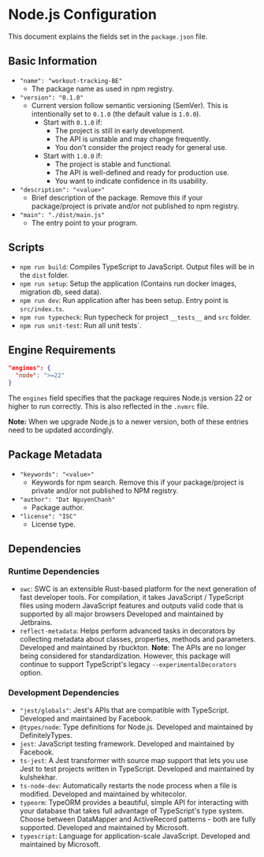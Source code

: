 # Node.js Configuration

This document explains the fields set in the `package.json` file.

## Basic Information

- `"name": "workout-tracking-BE"`
  - The package name as used in npm registry.
- `"version": "0.1.0"`
  - Current version follow semantic versioning (SemVer).
    This is intentionally set to `0.1.0` (the default value is `1.0.0`).
    - Start with `0.1.0` if:
      - The project is still in early development.
      - The API is unstable and may change frequently.
      - You don't consider the project ready for general use.
    - Start with `1.0.0` if:
      - The project is stable and functional.
      - The API is well-defined and ready for production use.
      - You want to indicate confidence in its usability.
- `"description": "<value>"`
  - Brief description of the package.
    Remove this if your package/project is private and/or not published to npm registry.
- `"main": "./dist/main.js"`
  - The entry point to your program.

## Scripts

- `npm run build`: Compiles TypeScript to JavaScript.
  Output files will be in the `dist` folder.
- `npm run setup`: Setup the application (Contains run docker images, migration db, seed data).
- `npm run dev`: Run application after has been setup.
  Entry point is `src/index.ts`.
- `npm run typecheck`: Run typecheck for project
  `__tests__` and `src` folder.
- `npm run unit-test`: Run all unit tests`.

## Engine Requirements

```json
"engines": {
  "node": ">=22"
}
```

The `engines` field specifies that the package requires Node.js version 22 or higher
to run correctly.
This is also reflected in the `.nvmrc` file.

**Note:** When we upgrade Node.js to a newer version,
both of these entries need to be updated accordingly.

## Package Metadata

- `"keywords": "<value>"`
  - Keywords for npm search.
  Remove this if your package/project is private and/or not published to NPM registry.
- `"author": "Dat NguyenChanh"`
  - Package author.
- `"license": "ISC"`
  - License type.

## Dependencies

### Runtime Dependencies

- `swc`: SWC is an extensible Rust-based platform for the next generation of fast developer tools. For compilation, it takes JavaScript / TypeScript files using modern JavaScript features and outputs valid code that is supported by all major browsers
  Developed and maintained by Jetbrains.
- `reflect-metadata`: Helps perform advanced tasks in decorators by
  collecting metadata about classes, properties, methods and parameters.
  Developed and maintained by rbuckton.
  **Note**: The APIs are no longer being considered for standardization.
  However, this package will continue to support
  TypeScript's legacy `--experimentalDecorators` option.

### Development Dependencies

- `"jest/globals"`: Jest's APIs that are compatible with TypeScript.
  Developed and maintained by Facebook.
- `@types/node`: Type definitions for Node.js.
  Developed and maintained by DefinitelyTypes.
- `jest`: JavaScript testing framework.
  Developed and maintained by Facebook.
- `ts-jest`: A Jest transformer with source map support that
  lets you use Jest to test projects written in TypeScript.
  Developed and maintained by kulshekhar.
- `ts-node-dev`: Automatically restarts the node process when
  a file is modified.
  Developed and maintained by whitecolor.
- `typeorm`: TypeORM provides a beautiful, simple API for interacting with your database that takes full advantage of TypeScript's type system. Choose between DataMapper and ActiveRecord patterns - both are fully supported.
  Developed and maintained by Microsoft.
- `typescript`: Language for application-scale JavaScript.
  Developed and maintained by Microsoft.